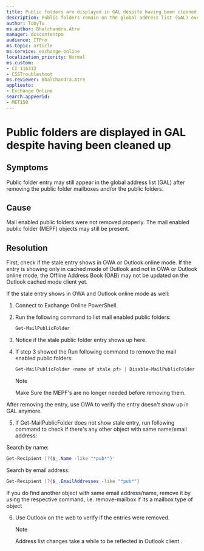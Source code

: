 ```yaml
---
title: Public folders are displayed in GAL despite having been cleaned up
description: Public folders remain on the global address list (GAL) even though you have removed them. This article provides a resolution.
author: TobyTu
ms.author: Bhalchandra.Atre
manager: dcscontentpm
audience: ITPro 
ms.topic: article 
ms.service: exchange-online
localization_priority: Normal
ms.custom: 
- CI 116313
- CSSTroubleshoot
ms.reviewer: Bhalchandra.Atre
appliesto:
- Exchange Online
search.appverid: 
- MET150
---
```


# Public folders are displayed in GAL despite having been cleaned up

## Symptoms

Public folder entry may still appear in the global address list (GAL) after removing the public folder mailboxes and/or the public folders.

## Cause

Mail enabled public folders were not removed properly. The mail enabled public folder (MEPF) objects may still be present.

## Resolution

First, check if the stale entry shows in OWA or Outlook online mode. If the entry is showing only in cached mode of Outlook and not in OWA or Outlook online mode, the Offline Address Book (OAB) may not be updated on the Outlook cached mode client yet.

If the stale entry shows in OWA and Outlook online mode as well:

1. Connect to Exchange Online PowerShell.
2. Run the following command to list mail enabled public folders:

    ```powershell
    Get-MailPublicFolder
    ```
3. Notice if the stale public folder entry shows up here.


4. If step 3 showed the Run following command to remove the mail enabled public folders:

    ```powershell
    Get-MailPublicFolder <name of stale pf> | Disable-MailPublicFolder
    ```

    > [!NOTE]
    > Make Sure the MEPF's are no longer needed before removing them.

After removing the entry, use OWA to verify the entry doesn't show up in GAL anymore.

5. If Get-MailPublicFolder does not show stale entry, run following command to check if there's any other object with same name/email address:

Search by name:
 ```powershell
Get-Recipient |?{$_.Name -like "*pub*"}'
```

Search by email address:
```powershell
Get-Recipient |?{$_.EmailAddresses -like "*pub*"}
```

If you do find another object with same email address/name, remove it by using the respective command, i.e. remove-mailbox if its a mailbox type of object

6. Use Outlook on the web to verify if the entries were removed.

    > [!NOTE]
    > Address list changes take a while to be reflected in Outlook client .
